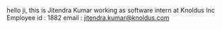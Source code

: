 hello ji, this is Jitendra Kumar
working as software intern at Knoldus Inc
Employee id : 1882
email : jitendra.kumar@knoldus.com

